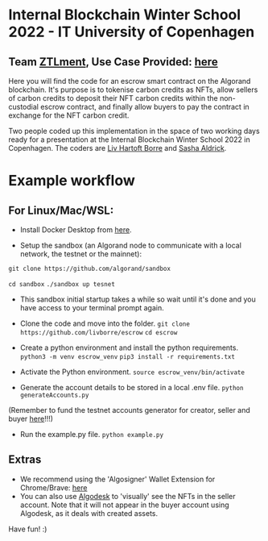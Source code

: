 # Internal Blockchain Winter School 2022 - IT University of Copenhagen
## Team [ZTLment](https://www.ztlment.com/), Use Case Provided: [here](https://user.fm/files/v2-c91175da817492374ccacb5e001b997b/ZTLment%20Use%20Case.pdf)

Here you will find the code for an escrow smart contract on the Algorand blockchain. It's purpose is to tokenise carbon credits as NFTs, allow sellers of carbon credits to deposit their NFT carbon credits within the non-custodial escrow contract, and finally allow buyers to pay the contract in exchange for the NFT carbon credit.

Two people coded up this implementation in the space of two working days ready for a presentation at the Internal Blockchain Winter School 2022 in Copenhagen. The coders are [Liv Hartoft Borre](https://www.linkedin.com/in/liv-hartoft-borre-70666b11b/) and [Sasha Aldrick](https://www.linkedin.com/in/sashaaldrick/).

# Example workflow

## For Linux/Mac/WSL:

* Install Docker Desktop from [here](https://www.docker.com/get-started).

* Setup the sandbox (an Algorand node to communicate with a local network, the testnet or the mainnet):
```
git clone https://github.com/algorand/sandbox
```
``` cd sandbox ```
``` ./sandbox up tesnet ```

* This sandbox initial startup takes a while so wait until it's done and you have access to your terminal prompt again.

* Clone the code and move into the folder.
``` git clone https://github.com/livborre/escrow ```
``` cd escrow ```

* Create a python environment and install the python requirements.
```python3 -m venv escrow_venv```
``` pip3 install -r requirements.txt ```

* Activate the Python environment.
``` source escrow_venv/bin/activate ```

* Generate the account details to be stored in a local .env file.
``` python generateAccounts.py ```

(Remember to fund the testnet accounts generator for creator, seller and buyer [here](https://bank.testnet.algorand.network/)!!!)

* Run the example.py file.
``` python example.py ```

## Extras
* We recommend using the 'Algosigner' Wallet Extension for Chrome/Brave: [here](https://chrome.google.com/webstore/detail/algosigner/kmmolakhbgdlpkjkcjkebenjheonagdm/related)
* You can also use [Algodesk](https://www.algodesk.io/#/) to 'visually' see the NFTs in the seller account. Note that it will not appear in the buyer account using Algodesk, as it deals with created assets.

Have fun! :)
